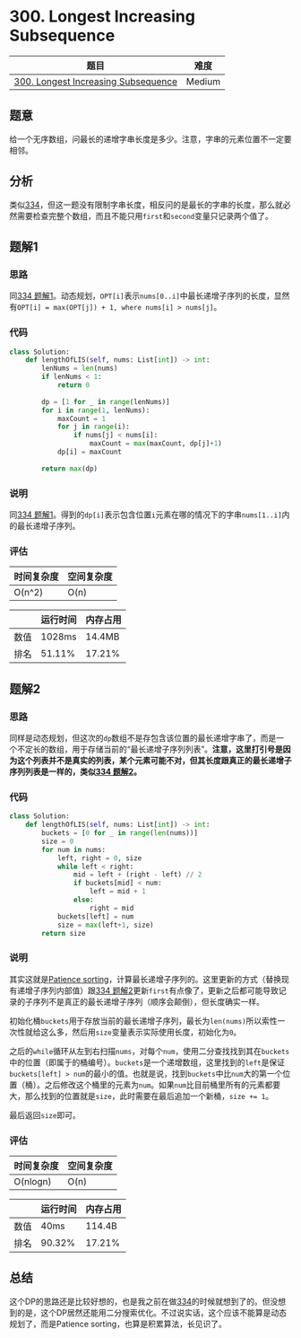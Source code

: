 # 300. Longest Increasing Subsequence

| 题目 | 难度 |
| ---- | ---- |
| [300. Longest Increasing Subsequence](https://leetcode.com/problems/longest-increasing-subsequence/) | Medium |

## 题意

给一个无序数组，问最长的递增字串长度是多少。注意，字串的元素位置不一定要相邻。

## 分析

类似[334](334.md)，但这一题没有限制字串长度，相反问的是最长的字串的长度，那么就必然需要检查完整个数组，而且不能只用`first`和`second`变量只记录两个值了。

## 题解1

### 思路

同[334 题解1](334.md)。动态规划，`OPT[i]`表示`nums[0..i]`中最长递增子序列的长度，显然有`OPT[i] = max(OPT[j]) + 1, where nums[i] > nums[j]`。

### 代码

```python
class Solution:
    def lengthOfLIS(self, nums: List[int]) -> int:
        lenNums = len(nums)
        if lenNums < 1:
            return 0
        
        dp = [1 for _ in range(lenNums)]
        for i in range(1, lenNums):
            maxCount = 1
            for j in range(i):
                if nums[j] < nums[i]:
                    maxCount = max(maxCount, dp[j]+1)
            dp[i] = maxCount
        
        return max(dp)
```

### 说明

同[334 题解1](334.md)。得到的`dp[i]`表示包含位置`i`元素在哪的情况下的字串`nums[1..i]`内的最长递增子序列。

### 评估

| 时间复杂度 | 空间复杂度 |
| ---- | ---- |
| O(n^2) | O(n) |

| | 运行时间 | 内存占用 |
| ---- | ---- | ---- |
| 数值 | 1028ms | 14.4MB |
| 排名 | 51.11% | 17.21% |

## 题解2

### 思路

同样是动态规划，但这次的`dp`数组不是存包含该位置的最长递增字串了，而是一个不定长的数组，用于存储当前的“最长递增子序列列表”。**注意，这里打引号是因为这个列表并不是真实的列表，某个元素可能不对，但其长度跟真正的最长递增子序列列表是一样的，类似[334 题解2](334.md)。**

### 代码

```python
class Solution:
    def lengthOfLIS(self, nums: List[int]) -> int:
        buckets = [0 for _ in range(len(nums))]
        size = 0
        for num in nums:
            left, right = 0, size
            while left < right:
                mid = left + (right - left) // 2
                if buckets[mid] < num:
                    left = mid + 1
                else:
                    right = mid
            buckets[left] = num
            size = max(left+1, size)
        return size
```

### 说明

其实这就是[Patience sorting](https://en.wikipedia.org/wiki/Patience_sorting)，计算最长递增子序列的。这里更新的方式（替换现有递增子序列内部值）跟[334 题解2](334.md)更新`first`有点像了，更新之后都可能导致记录的子序列不是真正的最长递增子序列（顺序会颠倒），但长度确实一样。

初始化桶`buckets`用于存放当前的最长递增子序列，最长为`len(nums)`所以索性一次性就给这么多，然后用`size`变量表示实际使用长度，初始化为`0`。

之后的`while`循环从左到右扫描`nums`，对每个`num`，使用二分查找找到其在`buckets`中的位置（即属于的桶编号）。`buckets`是一个递增数组，这里找到的`left`是保证`buckets[left] > num`的最小的值。也就是说，找到`buckets`中比`num`大的第一个位置（桶）。之后修改这个桶里的元素为`num`。如果`num`比目前桶里所有的元素都要大，那么找到的位置就是`size`，此时需要在最后追加一个新桶，`size += 1`。

最后返回`size`即可。

### 评估

| 时间复杂度 | 空间复杂度 |
| ---- | ---- |
| O(nlogn) | O(n) |

| | 运行时间 | 内存占用 |
| ---- | ---- | ---- |
| 数值 | 40ms | 114.4B |
| 排名 | 90.32% | 17.21% |

## 总结

这个DP的思路还是比较好想的，也是我之前在做[334](334.md)的时候就想到了的。但没想到的是，这个DP居然还能用二分搜索优化。不过说实话，这个应该不能算是动态规划了，而是Patience sorting，也算是积累算法，长见识了。
